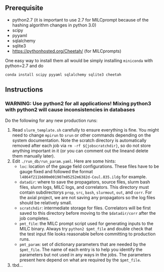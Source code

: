 ## Prerequisite
- python2.7 (it is important to use 2.7 for MILCprompt because of the hashing algorithm changes in python 3.0)
- scipy
- pyyaml
- sqlalchemy
- sqlite3
- https://pythonhosted.org/Cheetah/ (for MILCprompts)

One easy way to install them all would be simply installing `miniconda` with python=2.7 and do
```
conda install scipy pyyaml sqlalchemy sqlite3 cheetah
```

## Instructions
### WARNING: Use python2 for all applications! Mixing python3 with python2 will cause inconsistencies in databases ###


Do the following for any new production runs:

1. Read `slurm_template.sh` carefully to ensure everything is fine. You might need to change `mpirun` to `srun` or other commands depending on the system documentation. Note the scratch directory is automatically removed after each job via `rm -rf ${jobscratchdir}`, so do not store anything important in it (or you can comment out the lineand delete them manually later).
2. Edit `./run_db/run_param.yaml`. Here are some hints:
   * `loc`: location of the gauge field configurations. These files have to be gauge fixed and followed the format `l4864f211b600m001907m05252m6382d-Coul.835.ildg` for example.
   * `datadir`: where to save the propagators, source files, slurm bash files, slurm logs, MILC logs, and correlators. This directory must contain subdirectorys `prop`, `src`, `bash`, `slurmout`, `out`, and `corr`. For the axial project, we are not saving any propagators so the log files should be relatively small. 
   * `scratchdir`: intermediate storage for files. Correlators will be first saved to this directory before moving to the `$datadir/corr` after the job completes.
   * `pmt_file`: the MILC prompt script used for generating inputs to the MILC binary. Always try `python2 $pmt_file` and double check that the test input file looks reasonable before committing to production runs.
   * `pmt_param`: set of dictionary parameters that are needed by the `$pmt_file`. The name of each entry is to help you identify the parameters but not used in any ways in the jobs. The parameters present here depend on what are required by the `$pmt_file`.
4. tbd...
